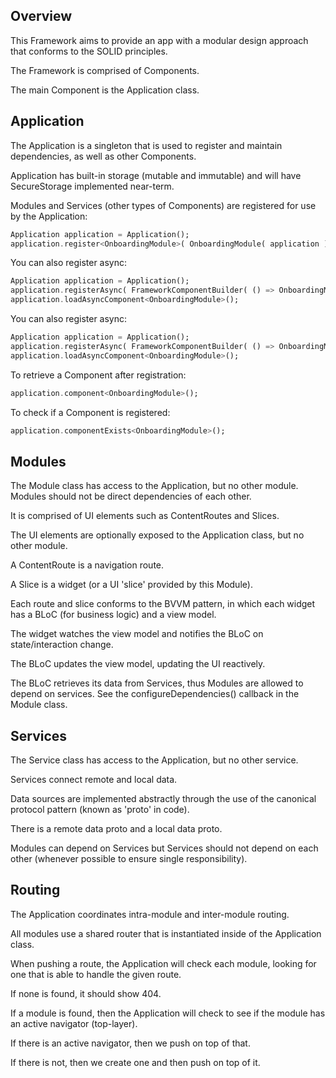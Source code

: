 
## Overview
This Framework aims to provide an app with a modular design approach that conforms to the SOLID principles.

The Framework is comprised of Components.

The main Component is the Application class.


## Application

The Application is a singleton that is used to register and maintain dependencies, as well as other Components.

Application has built-in storage (mutable and immutable) and will have SecureStorage implemented near-term.

Modules and Services (other types of Components) are registered for use by the Application:
```dart
Application application = Application();
application.register<OnboardingModule>( OnboardingModule( application ) );
```

You can also register async:
```dart
Application application = Application();
application.registerAsync( FrameworkComponentBuilder( () => OnboardingModule( application ) ) );
application.loadAsyncComponent<OnboardingModule>();
```

You can also register async:
```dart
Application application = Application();
application.registerAsync( FrameworkComponentBuilder( () => OnboardingModule( application ) ) );
application.loadAsyncComponent<OnboardingModule>();
```

To retrieve a Component after registration:
```dart
application.component<OnboardingModule>();
```

To check if a Component is registered:
```dart
application.componentExists<OnboardingModule>();
```

## Modules

The Module class has access to the Application, but no other module. Modules should not be direct dependencies of each other.

It is comprised of UI elements such as ContentRoutes and Slices.

The UI elements are optionally exposed to the Application class, but no other module.

A ContentRoute is a navigation route.

A Slice is a widget (or a UI 'slice' provided by this Module).

Each route and slice conforms to the BVVM pattern, in which each widget has a BLoC (for business logic) and a view model.

The widget watches the view model and notifies the BLoC on state/interaction change.

The BLoC updates the view model, updating the UI reactively.

The BLoC retrieves its data from Services, thus Modules are allowed to depend on services. See the configureDependencies() callback in the Module class.

## Services
The Service class has access to the Application, but no other service.

Services connect remote and local data.

Data sources are implemented abstractly through the use of the canonical protocol pattern (known as 'proto' in code).

There is a remote data proto and a local data proto.

Modules can depend on Services but Services should not depend on each other (whenever possible to ensure single responsibility).

## Routing
The Application coordinates intra-module and inter-module routing.

All modules use a shared router that is instantiated inside of the Application class.

When pushing a route, the Application will check each module, looking for one that is able to handle the given route.

If none is found, it should show 404.

If a module is found, then the Application will check to see if the module has an active navigator (top-layer).

If there is an active navigator, then we push on top of that.

If there is not, then we create one and then push on top of it.